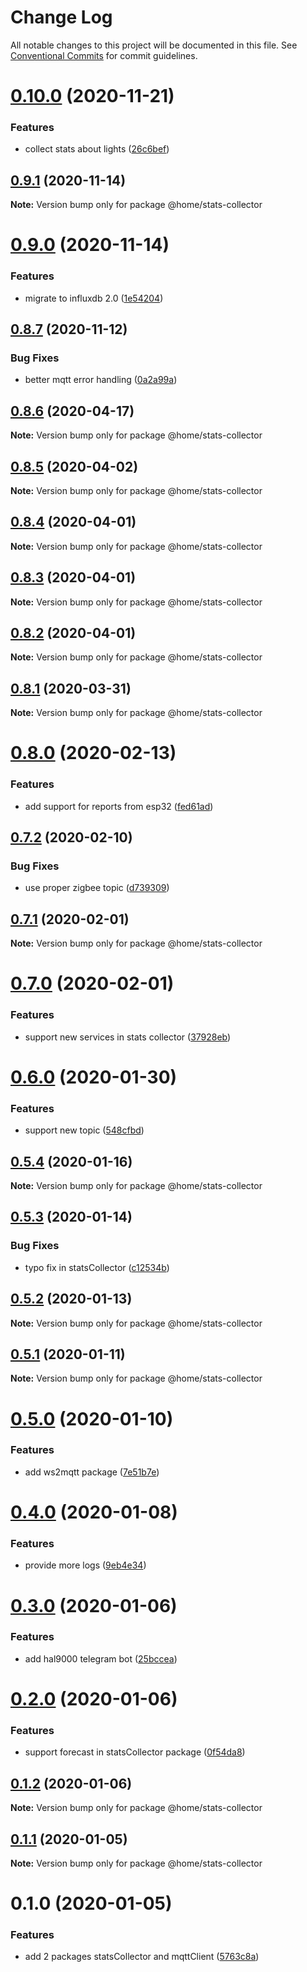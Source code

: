 # Change Log

All notable changes to this project will be documented in this file.
See [Conventional Commits](https://conventionalcommits.org) for commit guidelines.

# [0.10.0](https://github.com/mariusz-kabala/homeAutomation/compare/@home/stats-collector@0.9.1...@home/stats-collector@0.10.0) (2020-11-21)


### Features

* collect stats about lights ([26c6bef](https://github.com/mariusz-kabala/homeAutomation/commit/26c6befb58a9250e29976454e32823e4dcdb4f96))





## [0.9.1](https://github.com/mariusz-kabala/homeAutomation/compare/@home/stats-collector@0.9.0...@home/stats-collector@0.9.1) (2020-11-14)

**Note:** Version bump only for package @home/stats-collector





# [0.9.0](https://github.com/mariusz-kabala/homeAutomation/compare/@home/stats-collector@0.8.7...@home/stats-collector@0.9.0) (2020-11-14)


### Features

* migrate to influxdb 2.0 ([1e54204](https://github.com/mariusz-kabala/homeAutomation/commit/1e5420400ead54376770cac7474d6464fc061b30))





## [0.8.7](https://github.com/mariusz-kabala/homeAutomation/compare/@home/stats-collector@0.8.6...@home/stats-collector@0.8.7) (2020-11-12)


### Bug Fixes

* better mqtt error handling ([0a2a99a](https://github.com/mariusz-kabala/homeAutomation/commit/0a2a99a864ca59f04d02856fd1f5897706f55891))





## [0.8.6](https://github.com/mariusz-kabala/homeAutomation/compare/@home/stats-collector@0.8.5...@home/stats-collector@0.8.6) (2020-04-17)

**Note:** Version bump only for package @home/stats-collector





## [0.8.5](https://github.com/mariusz-kabala/homeAutomation/compare/@home/stats-collector@0.8.4...@home/stats-collector@0.8.5) (2020-04-02)

**Note:** Version bump only for package @home/stats-collector





## [0.8.4](https://github.com/mariusz-kabala/homeAutomation/compare/@home/stats-collector@0.8.3...@home/stats-collector@0.8.4) (2020-04-01)

**Note:** Version bump only for package @home/stats-collector





## [0.8.3](https://github.com/mariusz-kabala/homeAutomation/compare/@home/stats-collector@0.8.2...@home/stats-collector@0.8.3) (2020-04-01)

**Note:** Version bump only for package @home/stats-collector





## [0.8.2](https://github.com/mariusz-kabala/homeAutomation/compare/@home/stats-collector@0.8.1...@home/stats-collector@0.8.2) (2020-04-01)

**Note:** Version bump only for package @home/stats-collector





## [0.8.1](https://github.com/mariusz-kabala/homeAutomation/compare/@home/stats-collector@0.8.0...@home/stats-collector@0.8.1) (2020-03-31)

**Note:** Version bump only for package @home/stats-collector





# [0.8.0](https://github.com/mariusz-kabala/homeAutomation/compare/@home/stats-collector@0.7.2...@home/stats-collector@0.8.0) (2020-02-13)


### Features

* add support for reports from esp32 ([fed61ad](https://github.com/mariusz-kabala/homeAutomation/commit/fed61adf1978f0a17bdb5abfcad27c7fbb6a394f))





## [0.7.2](https://github.com/mariusz-kabala/homeAutomation/compare/@home/stats-collector@0.7.1...@home/stats-collector@0.7.2) (2020-02-10)


### Bug Fixes

* use proper zigbee topic ([d739309](https://github.com/mariusz-kabala/homeAutomation/commit/d73930915f889a69732ffda01b22f29cafbf1276))





## [0.7.1](https://github.com/mariusz-kabala/homeAutomation/compare/@home/stats-collector@0.7.0...@home/stats-collector@0.7.1) (2020-02-01)

**Note:** Version bump only for package @home/stats-collector





# [0.7.0](https://github.com/mariusz-kabala/homeAutomation/compare/@home/stats-collector@0.6.0...@home/stats-collector@0.7.0) (2020-02-01)


### Features

* support new services in stats collector ([37928eb](https://github.com/mariusz-kabala/homeAutomation/commit/37928ebef802a15bcdeee0edbd7281eb7676af67))





# [0.6.0](https://github.com/mariusz-kabala/homeAutomation/compare/@home/stats-collector@0.5.4...@home/stats-collector@0.6.0) (2020-01-30)


### Features

* support new topic ([548cfbd](https://github.com/mariusz-kabala/homeAutomation/commit/548cfbd108c58bfe51205304f347986dc7ec5de4))





## [0.5.4](https://github.com/mariusz-kabala/homeAutomation/compare/@home/stats-collector@0.5.3...@home/stats-collector@0.5.4) (2020-01-16)

**Note:** Version bump only for package @home/stats-collector





## [0.5.3](https://github.com/mariusz-kabala/homeAutomation/compare/@home/stats-collector@0.5.2...@home/stats-collector@0.5.3) (2020-01-14)


### Bug Fixes

* typo fix in statsCollector ([c12534b](https://github.com/mariusz-kabala/homeAutomation/commit/c12534bfa32f801eeb7878ec082e48f54056363c))





## [0.5.2](https://github.com/mariusz-kabala/homeAutomation/compare/@home/stats-collector@0.5.1...@home/stats-collector@0.5.2) (2020-01-13)

**Note:** Version bump only for package @home/stats-collector





## [0.5.1](https://github.com/mariusz-kabala/homeAutomation/compare/@home/stats-collector@0.5.0...@home/stats-collector@0.5.1) (2020-01-11)

**Note:** Version bump only for package @home/stats-collector





# [0.5.0](https://github.com/mariusz-kabala/homeAutomation/compare/@home/stats-collector@0.4.0...@home/stats-collector@0.5.0) (2020-01-10)


### Features

* add ws2mqtt package ([7e51b7e](https://github.com/mariusz-kabala/homeAutomation/commit/7e51b7e0c25841579599e05f60d243b9bbd8451c))





# [0.4.0](https://github.com/mariusz-kabala/homeAutomation/compare/@home/stats-collector@0.3.0...@home/stats-collector@0.4.0) (2020-01-08)


### Features

* provide more logs ([9eb4e34](https://github.com/mariusz-kabala/homeAutomation/commit/9eb4e34dab9ba9d1868b8406f4f4479730eaf80d))





# [0.3.0](https://github.com/mariusz-kabala/homeAutomation/compare/@home/stats-collector@0.2.0...@home/stats-collector@0.3.0) (2020-01-06)


### Features

* add hal9000 telegram bot ([25bccea](https://github.com/mariusz-kabala/homeAutomation/commit/25bccea8ccd87ff79edf045b1da7d18df8453306))





# [0.2.0](https://github.com/mariusz-kabala/homeAutomation/compare/@home/stats-collector@0.1.2...@home/stats-collector@0.2.0) (2020-01-06)


### Features

* support forecast in statsCollector package ([0f54da8](https://github.com/mariusz-kabala/homeAutomation/commit/0f54da89574f031fc4cc93d03e7ed5cc1744ac73))





## [0.1.2](https://github.com/mariusz-kabala/homeAutomation/compare/@home/stats-collector@0.1.1...@home/stats-collector@0.1.2) (2020-01-06)

**Note:** Version bump only for package @home/stats-collector





## [0.1.1](https://github.com/mariusz-kabala/homeAutomation/compare/@home/stats-collector@0.1.0...@home/stats-collector@0.1.1) (2020-01-05)

**Note:** Version bump only for package @home/stats-collector





# 0.1.0 (2020-01-05)


### Features

* add 2 packages statsCollector and mqttClient ([5763c8a](https://github.com/mariusz-kabala/homeAutomation/commit/5763c8a618e3c410ea68cb23f1aee2907e4c614e))
